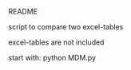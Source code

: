 README

script to compare two excel-tables

excel-tables are not included

start with: python MDM.py
